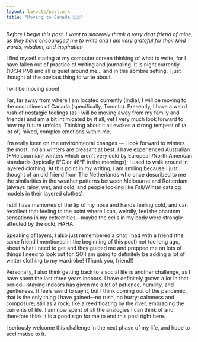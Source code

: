 ```yaml
---
layout: layouts/post.njk
title: "Moving to Canada 🇨🇦"
---
```

_Before I begin this post, I want to sincerely thank a very dear friend of mine, as they have encouraged me to write and I am very grateful for their kind words, wisdom, and inspiration_

I find myself staring at my computer screen thinking of what to write, for I have fallen out of practice of writing and journaling. It is night currently (10:34 PM) and all is quiet around me... and in this sombre setting, I just thought of the obvious thing to write about.

I will be moving soon!

Far, far away from where I am located currently (India), I will be moving to the cool climes of Canada (specifically, Toronto). Presently, I have a weird rush of nostalgic feelings (as I will be moving away from my family and friends) and am a bit intimidated by it all, yet I very much look forward to how my future unfolds. Thinking about it all evokes a strong tempest of (a lot of) mixed, complex emotions within me.

I'm really keen on the environmental changes — I look forward to winters the most. Indian winters are pleasant at best. I have experienced Australian (*Melbournian) winters which aren't very cold by European/North American standards (typically 6°C or 46°F in the mornings); I used to walk around in layered clothing. At this point in my writing, I am smiling because I just thought of an old friend from The Netherlands who once described to me the similarities in the weather patterns between Melbourne and Rotterdam (always rainy, wet, and cold, and people looking like Fall/Winter catalog models in their layered clothes). 

I still have memories of the tip of my nose and hands feeling cold, and can recollect that feeling to the point where I can, weirdly, feel the phantom sensations in my extremities—maybe the cells in my body were strongly affected by the cold, HAHA. 

Speaking of layers, I also just remembered a chat I had with a friend (the same friend I mentioned in the beginning of this post) not too long ago, about what I need to get and they guided me and prepped me on lots of things I need to look out for. SO I am going to definitely be adding a lot of winter clothing to my wardrobe! (Thank you, friend!)

Personally, I also think getting back to a social life is another challenge, as I have spent the last three years indoors. I have definitely grown a lot in that period—staying indoors has given me a lot of patience, humility, and gentleness. It feels weird to say it, but I think coming out of the pandemic, that is the only thing I have gained—no rush, no hurry; calmness and composure; still as a rock; like a reed floating by the river, embracing the currents of life. I am now spent of all the analogies I can think of and therefore think it is a good sign for me to end this post right here.

I seriously welcome this challenge in the next phase of my life, and hope to acclimatise to it. 
